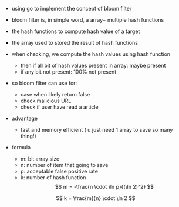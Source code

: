- using go to implement the concept of bloom filter
- bloom filter is, in simple word, a array+ multiple hash functions
- the hash functions to compute hash value of a target
- the array used to stored the result of hash functions
- when checking, we compute the hash values using hash function
    - then if all bit of hash values present in array: maybe present
    - if any bit not present: 100% not present
- so bloom filter can use for:
    - case when likely return false
    - check malicious URL
    - check if user have read a article
- advantage
    - fast and memory efficient ( u just need 1 array to save so many thing!)

- formula 
    - m: bit array size  
    - n: number of item that going to save  
    - p: acceptable false positive rate  
    - k: number of hash function  
$$
m = -\frac{n \cdot \ln p}{(\ln 2)^2}
$$

$$
k = \frac{m}{n} \cdot \ln 2
$$
